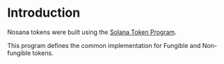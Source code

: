 # Introduction

Nosana tokens were built using the [Solana Token Program](https://spl.solana.com/token).

This program defines the common implementation for Fungible and Non-fungible tokens.
